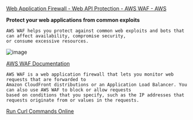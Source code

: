 [Web Application Firewall - Web API Protection - AWS WAF  - AWS](https://aws.amazon.com/waf/)

**Protect your web applications from common exploits**

```
AWS WAF helps you protect against common web exploits and bots that can affect availability, compromise security,
or consume excessive resources.
```

![image](https://github.com/r1skkam/Some-cheatsheets-notes-and-resources-for-AWS-Certified-Security-Specialty-SCS-C01/assets/58542375/68ec9ead-8c27-47cb-a1df-3d73f44e6b3a)

[AWS WAF Documentation](https://docs.aws.amazon.com/waf/index.html)

```
AWS WAF is a web application firewall that lets you monitor web requests that are forwarded to
Amazon CloudFront distributions or an Application Load Balancer. You can also use AWS WAF to block or allow requests
based on conditions that you specify, such as the IP addresses that requests originate from or values in the requests.
```

[Run Curl Commands Online](https://reqbin.com/curl)
